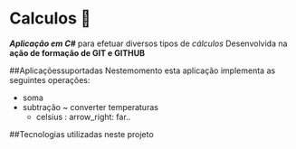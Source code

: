 # Calculos :1234:
 **_Aplicação em C#_** para efetuar diversos tipos de *cálculos*
 Desenvolvida na **ação de formação de GIT e GITHUB**
 
 ##Aplicaçõessuportadas
 Nestemomento esta aplicação implementa as seguintes operações:
  - soma
  - subtração
  ~ converter temperaturas
	- celsius : arrow_right: far..
 

 ##Tecnologias utilizadas neste projeto
 
